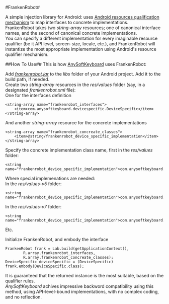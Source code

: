 #FrankenRobot#

A simple injection library for Android: uses [Android resources qualification mechanism](http://developer.android.com/guide/topics/resources/providing-resources.html#table2) to map interfaces to concrete implementations.<br>
FrankenRobot takes two _string-array_ resources; one of canonical interface names, and the second of canonical concrete implementations.<br>
You can specify a different implementation for every imaginable resource qualifier (be it API level, screen-size, locale, etc.), and FrankenRobot will instantize the most appropriate implementation using Android's resource qualifier mechanism.

##How To Use##
This is how [AnySoftKeyboard](https://github.com/AnySoftKeyboard/AnySoftKeyboard) uses FrankenRobot:

Add _[frankenrobot.jar](https://github.com/menny/FrankenRobot/raw/master/frankenrobot.jar)_ to the _libs_ folder of your Android project. Add it to the build path, if needed.<br>
Create two _string-array_ resources in the _res/values_ folder (say, in a designated _frankenrobot.xml_ file):<br>
One for the interfaces definition

    <string-array name="frankenrobot_interfaces">
        <item>com.anysoftkeyboard.devicespecific.DeviceSpecific</item>
    </string-array>

And another _string-array_ resource for the concrete implementations

    <string-array name="frankenrobot_concreate_classes">
        <item>@string/frankenrobot_device_specific_implementation</item>
    </string-array>
    
Specify the concrete implementation class name, first in the _res/values_ folder:

    <string name="frankenrobot_device_specific_implementation">com.anysoftkeyboard.devicespecific.DeviceSpecific_V3</string>

Where special implemenations are needed:<br>
In the _res/values-v5_ folder:

    <string name="frankenrobot_device_specific_implementation">com.anysoftkeyboard.devicespecific.DeviceSpecific_V5</string>

In the _res/values-v7_ folder:

    <string name="frankenrobot_device_specific_implementation">com.anysoftkeyboard.devicespecific.DeviceSpecific_V7</string>

Etc.<br>

Initialize FrankenRobot, and embody the interface

    FrankenRobot frank = Lab.build(getApplicationContext(), 
            R.array.frankenrobot_interfaces, 
            R.array.frankenrobot_concreate_classes);
    DeviceSpecific deviceSpecific = (DeviceSpecific) frank.embody(DeviceSpecific.class);

It is guaranteed that the returned instance is the most suitable, based on the qualifier rules.<br>
_AnySoftKeyboard_ achives impressive backword compatibility using this method, using API-level-bound implementations, with no complex coding, and no reflection.
